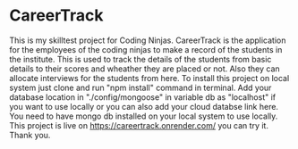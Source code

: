 # CareerTrack
This is my skilltest project for Coding Ninjas.
CareerTrack is the application for the employees of the coding ninjas to make a record of the students in the institute.
This is used to track the details of the students from basic details to their scores and wheather they are placed or not.
Also they can allocate interviews for the students from here.
To install this project on local system just clone and run "npm install" command in terminal.
Add your database location in "./config/mongoose" in variable db as "localhost" if you want to use locally or
you can also add your cloud databse link here.
You need to have mongo db installed on your local system to use locally.
This project is live on https://careertrack.onrender.com/ you can try it.
Thank you.

